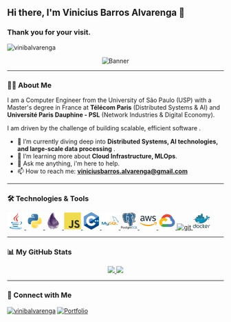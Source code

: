 

<h2 align="left">Hi there, I'm Vinicius Barros Alvarenga 👋</h2>
<h3 align="left">Thank you for your visit.</h3>

<p align="left">
  <img src="https://komarev.com/ghpvc/?username=vinibalvarenga&label=Profile%20views&color=0e75b6&style=flat" alt="vinibalvarenga" />
</p>

<p align="center">
  <img src="https://github.com/user-attachments/assets/20ef28d6-c27c-4748-9f80-715becef8b64" alt="Banner" width="800"/>
</p>

---

### 👨‍💻 About Me

<p align="left">
  I am a Computer Engineer from the University of São Paulo (USP) with a Master's degree in France at <strong>Télécom Paris</strong> (Distributed Systems & AI) and <strong>Université Paris Dauphine - PSL</strong> (Network Industries & Digital Economy).
</p>

<p align="left">
   I am driven by the challenge of building scalable, efficient software .
</p>

- 🔭 I’m currently diving deep into **Distributed Systems, AI technologies, and large-scale data processing** .
- 🌱 I’m learning more about **Cloud Infrastructure, MLOps**.
- 💬 Ask me anything, i'm here to help.
- 📫 How to reach me: **viniciusbarros.alvarenga@gmail.com** 

---

### 🛠️ Technologies & Tools

<p align="left">
  <a href="https://www.java.com" target="_blank" rel="noreferrer"> <img src="https://raw.githubusercontent.com/devicons/devicon/master/icons/java/java-original.svg" alt="java" width="40" height="40"/> </a>
  <a href="https://www.python.org" target="_blank" rel="noreferrer"> <img src="https://raw.githubusercontent.com/devicons/devicon/master/icons/python/python-original.svg" alt="python" width="40" height="40"/> </a>
  <a href="https://elixir-lang.org/" target="_blank" rel="noreferrer"> <img src="https://raw.githubusercontent.com/devicons/devicon/master/icons/elixir/elixir-original.svg" alt="elixir" width="40" height="40"/> </a>
  <a href="https://developer.mozilla.org/en-US/docs/Web/JavaScript" target="_blank" rel="noreferrer"> <img src="https://raw.githubusercontent.com/devicons/devicon/master/icons/javascript/javascript-original.svg" alt="javascript" width="40" height="40"/> </a>
  <a href="https://www.cplusplus.com/" target="_blank" rel="noreferrer"> <img src="https://raw.githubusercontent.com/devicons/devicon/master/icons/cplusplus/cplusplus-original.svg" alt="cplusplus" width="40" height="40"/> </a>
  <a href="https://www.mysql.com/" target="_blank" rel="noreferrer"> <img src="https://raw.githubusercontent.com/devicons/devicon/master/icons/mysql/mysql-original-wordmark.svg" alt="mysql" width="40" height="40"/> </a>
  <a href="https://www.postgresql.org" target="_blank" rel="noreferrer"> <img src="https://raw.githubusercontent.com/devicons/devicon/master/icons/postgresql/postgresql-original-wordmark.svg" alt="postgresql" width="40" height="40"/> </a>
  <a href="https://aws.amazon.com" target="_blank" rel="noreferrer"> <img src="https://raw.githubusercontent.com/devicons/devicon/master/icons/amazonwebservices/amazonwebservices-original-wordmark.svg" alt="aws" width="40" height="40"/> </a>
   <a href="https://cloud.google.com/" target="_blank" rel="noreferrer"> <img src="https://raw.githubusercontent.com/devicons/devicon/master/icons/googlecloud/googlecloud-original.svg" alt="gcp" width="40" height="40"/> </a>
  <a href="https://git-scm.com/" target="_blank" rel="noreferrer"> <img src="https://www.vectorlogo.zone/logos/git-scm/git-scm-icon.svg" alt="git" width="40" height="40"/> </a>
  <a href="https://www.docker.com/" target="_blank" rel="noreferrer"> <img src="https://raw.githubusercontent.com/devicons/devicon/master/icons/docker/docker-original-wordmark.svg" alt="docker" width="40" height="40"/> </a>
</p>

---

### 📊 My GitHub Stats

<p align="center">
  <a href="https://github.com/vinibalvarenga">
    <img height="180em" src="https://github-readme-stats.vercel.app/api?username=vinibalvarenga&show_icons=true&theme=dracula&include_all_commits=true&count_private=true"/>
    <img height="180em" src="https://github-readme-stats.vercel.app/api/top-langs/?username=vinibalvarenga&layout=compact&langs_count=7&theme=dracula"/>
  </a>
</p>

---

### 🔗 Connect with Me

<p align="left">
<a href="https://linkedin.com/in/vinibalvarenga" target="blank"><img align="center" src="https://raw.githubusercontent.com/rahuldkjain/github-profile-readme-generator/master/src/images/icons/Social/linked-in-alt.svg" alt="vinibalvarenga" height="30" width="40" /></a>
<a href="https://your-portfolio-url-here.com" target="blank"><img align="center" src="https://raw.githubusercontent.com/rahuldkjain/github-profile-readme-generator/master/src/images/icons/Social/browser.svg" alt="Portfolio" height="30" width="40" /></a>
</p>
